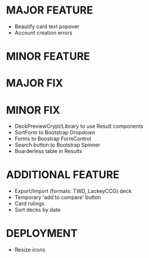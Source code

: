 # MAJOR FEATURE
* Beautify card text popover
* Account creation errors

# MINOR FEATURE

# MAJOR FIX
# MINOR FIX
* DeckPreviewCrypt/Library to use Result components
* SortForm to Bootstrap Dropdown
* Forms to Boostrap FormControl
* Search button to Bootstrap Spinner
* Boarderless table in Results

# ADDITIONAL FEATURE
* Export/Import (formats: TWD, LackeyCCG) deck
* Temporary 'add to compare' button
* Card rulings
* Sort decks by date

# DEPLOYMENT
* Resize icons
